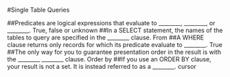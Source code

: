 #Single Table Queries

##Predicates are logical expressions that evaluate to ________, ________, or ________.
True, false or unknown
##In a SELECT statement, the names of the tables to query are specified in the ________ clause.
From
##A WHERE clause returns only records for which its predicate evaluate to ________.
True
##The only way for you to guarantee presentation order in the result is with the ________ ________ clause.
Order by
##If you use an ORDER BY clause, your result is not a set. It is instead referred to as a ________.
cursor